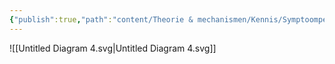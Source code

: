 ```yaml
---
{"publish":true,"path":"content/Theorie & mechanismen/Kennis/Symptoomperceptie model.md","permalink":"/content/theorie-and-mechanismen/kennis/symptoomperceptie-model/"}
---
```


![[Untitled Diagram 4.svg\|Untitled Diagram 4.svg]]